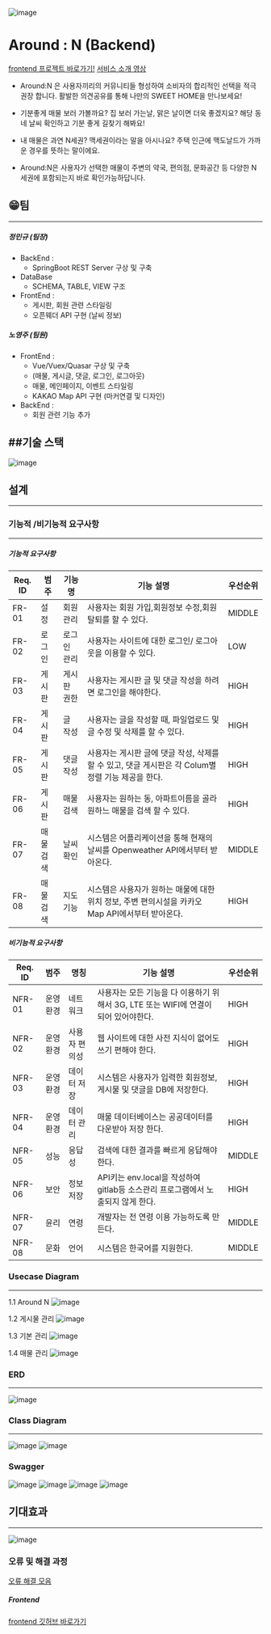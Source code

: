 ![image](https://user-images.githubusercontent.com/47201943/119803857-ccbe2380-bf1a-11eb-8a8d-f7532ccb07b6.png)

# Around : N (Backend)

<a href="https://lab.ssafy.com/at8in/finalhappyvue">frontend 프로젝트 바로가기!</a>
<a href ="https://www.youtube.com/watch?v=usJ1UsJBG_M">서비스 소개 영상</a>

- Around:N 은 사용자끼리의 커뮤니티들 형성하여 
소비자의 합리적인 선택을 적극 권장 합니다.
활발한 의견공유를 통해 나만의 SWEET HOME을 만나보세요!

- 기분좋게 매물 보러 가볼까요?
집 보러 가는날, 맑은 날이면 더욱 좋겠지요?
해당 동네 날씨 확인하고 기분 좋게 길찾기 해봐요!

- 내 매물은 과연 N세권?
맥세권이라는 말을 아시나요? 
주택 인근에 맥도날드가 가까운 경우를 뜻하는 말이에요.

- Around:N은 사용자가 선택한 매물이 주변의 약국, 편의점, 문화공간 등 
다양한  N세권에 포함되는지 바로 확인가능하답니다.

## 😁팀
---

##### ️정민규 (팀장)
- BackEnd : 
    - SpringBoot REST Server 구상 및 구축
- DataBase 
    - SCHEMA, TABLE, VIEW 구조 
- FrontEnd : 
    - 게시판, 회원 관련 스타일링
    - 오픈웨더 API 구현 (날씨 정보)
            
##### ️노영주 (팀원)
- FrontEnd : 
    - Vue/Vuex/Quasar 구상 및 구축
    - (매물, 게시글, 댓글, 로그인, 로그아웃)
    - 매물, 메인페이지, 이벤트 스타일링
    - KAKAO Map API 구현 (마커연결 및 디자인)
- BackEnd : 
    - 회원 관련 기능 추가
    
##기술 스택
---
![image](https://user-images.githubusercontent.com/47201943/119803959-e19ab700-bf1a-11eb-82f2-fefcd3d2db4d.png)

    
## 설계
***
### 기능적 /비기능적 요구사항
---
##### 기능적 요구사항
|Req. ID|범주|기능명|기능 설명|우선순위|
| ----- |----|------|---------|--------|
|FR-01|설정|회원 관리|사용자는 회원 가입,회원정보 수정,회원 탈퇴를 할 수 있다.|MIDDLE|
|FR-02|로그인|로그인 관리|사용자는 사이트에 대한 로그인/ 로그아웃을 이용할 수 있다.|LOW|
|FR-03|게시판|게시판 권한|사용자는 게시판 글 및 댓글 작성을 하려면 로그인을 해야한다.|HIGH|
|FR-04|게시판|글 작성|사용자는 글을 작성할 때, 파일업로드 및 글 수정 및 삭제를 할 수 있다.|HIGH|
|FR-05|게시판|댓글 작성|사용자는 게시판 글에 댓글 작성, 삭제를 할 수 있고, 댓글 게시판은 각 Colum별 정렬 기능 제공을 한다.|HIGH|
|FR-06|게시판|매물 검색|사용자는 원하는 동, 아파트이름을 골라 원하느 매물을 검색 할 수 있다.|HIGH|
|FR-07|매물 검색|날씨확인|시스템은 어플리케이션을 통해 현재의 날씨를 Openweather API에서부터 받아온다.|MIDDLE|
|FR-08|매물 검색|지도 기능|시스템은 사용자가 원하는 매물에 대한 위치 정보, 주변 편의시설을 카카오 Map API에서부터 받아온다.|HIGH|

##### 비기능적 요구사항

|Req. ID|범주|명칭|기능 설명|우선순위|
| ----- |----|------|---------|--------|
|NFR-01|운영환경|네트워크|사용자는 모든 기능을 다 이용하기 위해서 3G, LTE 또는 WIFI에 연결이 되어 있어야한다.|HIGH|
|NFR-02|운영환경|사용자 편의성|웹 사이트에 대한 사전 지식이 없어도 쓰기 편해야 한다.|HIGH|
|NFR-03|운영환경|데이터 저장|시스템은 사용자가 입력한 회원정보,게시물 및 댓글을 DB에 저장한다.|HIGH|
|NFR-04|운영환경|데이터 관리|매물 데이터베이스는 공공데이터를 다운받아 저장 한다.|HIGH|
|NFR-05|성능|응답성|검색에 대한 결과를 빠르게 응답해야 한다.|MIDDLE|
|NFR-06|보안|정보저장|API키는 env.local을 작성하여 gitlab등 소스관리 프로그램에서 노출되지 않게 한다.|HIGH|
|NFR-07|윤리|연령|개발자는 전 연령 이용 가능하도록 만든다.|MIDDLE|
|NFR-08|문화|언어|시스템은 한국어를 지원한다.|MIDDLE|


### Usecase Diagram
---
1.1 Around N 
![image](https://user-images.githubusercontent.com/47201943/119804176-127aec00-bf1b-11eb-87b4-505360d40089.png)

1.2 게시물 관리
![image](https://user-images.githubusercontent.com/47201943/119804428-4a822f00-bf1b-11eb-9adc-6e17a1a55d3d.png)

1.3 기본 관리
![image](https://user-images.githubusercontent.com/47201943/119804445-50781000-bf1b-11eb-8326-408174fc37ec.png)

1.4 매물 관리
![image](https://user-images.githubusercontent.com/47201943/119804475-55d55a80-bf1b-11eb-9838-84bddb752f97.png)

### ERD
---
![image](https://user-images.githubusercontent.com/47201943/119804493-5c63d200-bf1b-11eb-96f1-6002e850ce23.png)

### Class Diagram
---
![image](https://user-images.githubusercontent.com/47201943/119804520-61c11c80-bf1b-11eb-925f-9e0f48f61a68.png)
![image](https://user-images.githubusercontent.com/47201943/119804550-684f9400-bf1b-11eb-8b6f-b4ff86066103.png)

### Swagger
![image](https://user-images.githubusercontent.com/47201943/119804573-6e457500-bf1b-11eb-84db-3f1dc25dfd4a.png)
![image](https://user-images.githubusercontent.com/47201943/119804595-730a2900-bf1b-11eb-96a6-58e4f36205cc.png)
![image](https://user-images.githubusercontent.com/47201943/119804624-7ac9cd80-bf1b-11eb-9a8b-bf46a11238e6.png)
![image](https://user-images.githubusercontent.com/47201943/119804638-7ef5eb00-bf1b-11eb-983a-e926cfa0c571.png)


## 기대효과
---
![image](https://user-images.githubusercontent.com/47201943/119804656-84533580-bf1b-11eb-927e-8560f01c144c.png)

### 오류 및 해결 과정 

<a href ="https://lab.ssafy.com/at8in/finalhappyvue/blob/master/READ%EC%98%A4%EB%A5%98.md">오류 해결 모음</a>
##### Frontend
<a href="https://lab.ssafy.com/at8in/finalhappyvue">frontend 깃허브 바로가기</a>

